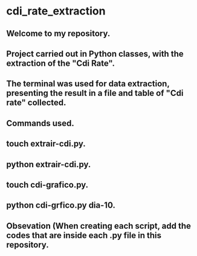 # cdi_rate_extraction
<h2> Welcome to my repository.
<h2> Project carried out in Python classes, with the extraction of the "Cdi Rate".
<h2> The terminal was used for data extraction, presenting the result in a file and table of 
"Cdi rate" collected.
<h2> Commands used.
<h2> touch extrair-cdi.py. 
<h2> python extrair-cdi.py.
<h2> touch cdi-grafico.py.
<h2> python cdi-grfico.py dia-10.
<h2> Obsevation (When creating each script, add the codes that are inside each .py file in this repository.
